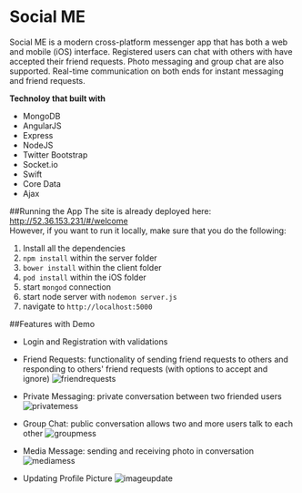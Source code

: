 # Social ME

Social ME is a modern cross-platform messenger app that has both a web and mobile (iOS) interface. Registered users can chat with others with have accepted their friend requests. Photo messaging and group chat are also supported. Real-time communication on both ends for instant messaging and friend requests.


**Technoloy that built with**
- MongoDB
- AngularJS
- Express
- NodeJS
- Twitter Bootstrap
- Socket.io
- Swift
- Core Data
- Ajax

##Running the App
The site is already deployed here: http://52.36.153.231/#/welcome <br/>
However, if you want to run it locally, make sure that you do the following:

1. Install all the dependencies
  1. ```npm install``` within the server folder
  2. ```bower install``` within the client folder
  3. ```pod install``` within the iOS folder
2. start ```mongod``` connection
3. start node server with ```nodemon server.js```
4. navigate to ```http://localhost:5000```

##Features with Demo
- Login and Registration with validations
- Friend Requests: functionality of sending friend requests to others and responding to others' friend requests (with options to accept and ignore)
![friendrequests](https://cloud.githubusercontent.com/assets/15684513/13453425/dea1cc82-e004-11e5-8ade-d0590aaf38ea.gif)

- Private Messaging: private conversation between two friended users
![privatemess](https://cloud.githubusercontent.com/assets/15684513/13454368/7a68ec30-e00b-11e5-8089-4233039afac4.gif)

- Group Chat: public conversation allows two and more users talk to each other
![groupmess](https://cloud.githubusercontent.com/assets/15684513/13454628/46996694-e00d-11e5-8920-fec8abe640bb.gif)

- Media Message: sending and receiving photo in conversation
![mediamess](https://cloud.githubusercontent.com/assets/15684513/13456449/0ef4b06c-e018-11e5-9715-99d0fb6021fa.gif)

- Updating Profile Picture
![imageupdate](https://cloud.githubusercontent.com/assets/15684513/13456482/385c97d0-e018-11e5-9160-bce50a5f4243.gif)




